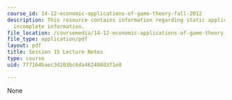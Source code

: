 ```yaml
---
course_id: 14-12-economic-applications-of-game-theory-fall-2012
description: This resource contains information regarding static applications with
  incomplete information.
file_location: /coursemedia/14-12-economic-applications-of-game-theory-fall-2012/777164baec3d203bc6da462488d371e0_MIT14_12F12_chapter15.pdf
file_type: application/pdf
layout: pdf
title: Session 15 Lecture Notes
type: course
uid: 777164baec3d203bc6da462488d371e0

---
```

None